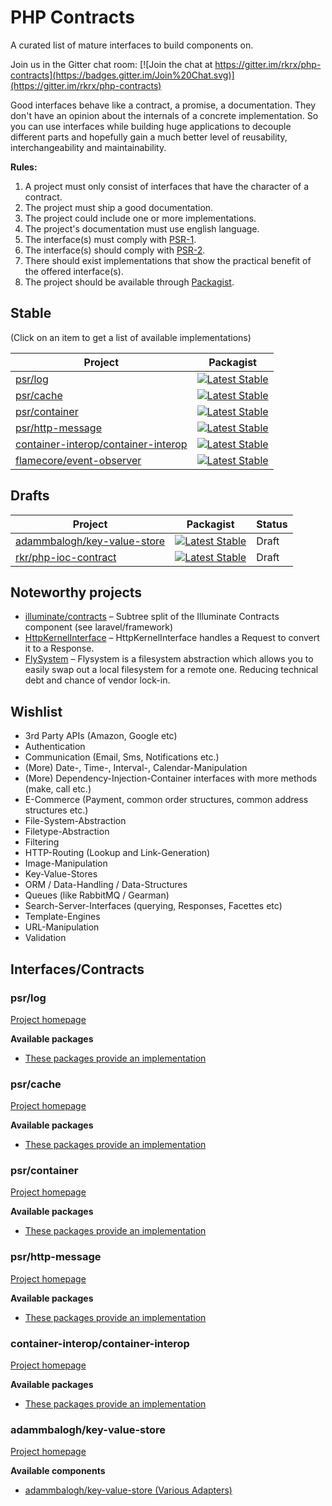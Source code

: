 PHP Contracts
=============

A curated list of mature interfaces to build components on.

Join us in the Gitter chat room: [![Join the chat at https://gitter.im/rkrx/php-contracts](https://badges.gitter.im/Join%20Chat.svg)](https://gitter.im/rkrx/php-contracts)

Good interfaces behave like a contract, a promise, a documentation. They don't have an opinion about the internals of a concrete implementation.
So you can use interfaces while building huge applications to decouple different parts and hopefully gain a much better level of reusability,
interchangeability and maintainability.

**Rules:**

1. A project must only consist of interfaces that have the character of a contract.
2. The project must ship a good documentation.
3. The project could include one or more implementations.
4. The project's documentation must use english language.
5. The interface(s) must comply with [PSR-1](http://www.php-fig.org/psr/psr-1/).
6. The interface(s) should comply with [PSR-2](http://www.php-fig.org/psr/psr-2/).
7. There should exist implementations that show the practical benefit of the offered interface(s).
8. The project should be available through [Packagist](https://packagist.org/).


## Stable

(Click on an item to get a list of available implementations)

| Project | Packagist |
|---------|-----------|
| [psr/log](#psrlog) | [![Latest Stable](http://img.shields.io/packagist/v/psr/log.svg)](https://packagist.org/packages/psr/log) |
| [psr/cache](#psrcache) | [![Latest Stable](http://img.shields.io/packagist/v/psr/cache.svg)](https://packagist.org/packages/psr/cache) |
| [psr/container](#psrcontainer) | [![Latest Stable](http://img.shields.io/packagist/v/psr/container.svg)](https://packagist.org/packages/psr/container) |
| [psr/http-message](#psrhttp-message) | [![Latest Stable](http://img.shields.io/packagist/v/psr/http-message.svg)](https://packagist.org/packages/psr/http-message) |
| [container-interop/container-interop](#container-interopcontainer-interop) | [![Latest Stable](http://img.shields.io/packagist/v/container-interop/container-interop.svg)](https://packagist.org/packages/container-interop/container-interop) |
| [flamecore/event-observer](https://github.com/FlameCore/EventObserver) | [![Latest Stable](http://img.shields.io/packagist/v/flamecore/event-observer.svg)](https://packagist.org/packages/flamecore/event-observer) |

## Drafts

| Project | Packagist | Status |
|---------|-----------|--------|
| [adammbalogh/key-value-store](#adammbaloghkey-value-store) | [![Latest Stable](http://img.shields.io/packagist/v/adammbalogh/key-value-store.svg)](https://packagist.org/packages/adammbalogh/key-value-store) | Draft |
| [rkr/php-ioc-contract](https://packagist.org/packages/rkr/php-ioc-contract) | [![Latest Stable](http://img.shields.io/packagist/v/rkr/php-di-ioc-adapter.svg)](https://packagist.org/packages/rkr/php-di-ioc-adapter) | Draft |


## Noteworthy projects

* [illuminate/contracts](https://github.com/illuminate/contracts) – Subtree split of the Illuminate Contracts component (see laravel/framework)
* [HttpKernelInterface](https://github.com/symfony/symfony/blob/master/src/Symfony/Component/HttpKernel/HttpKernelInterface.php) – HttpKernelInterface handles a Request to convert it to a Response.
* [FlySystem](http://flysystem.thephpleague.com) – Flysystem is a filesystem abstraction which allows you to easily swap out a local filesystem for a remote one. Reducing technical debt and chance of vendor lock-in. 

## Wishlist

* 3rd Party APIs (Amazon, Google etc)
* Authentication
* Communication (Email, Sms, Notifications etc.)
* (More) Date-, Time-, Interval-, Calendar-Manipulation
* (More) Dependency-Injection-Container interfaces with more methods (make, call etc.)
* E-Commerce (Payment, common order structures, common address structures etc.)
* File-System-Abstraction
* Filetype-Abstraction
* Filtering
* HTTP-Routing (Lookup and Link-Generation)
* Image-Manipulation
* Key-Value-Stores
* ORM / Data-Handling / Data-Structures
* Queues (like RabbitMQ / Gearman)
* Search-Server-Interfaces (querying, Responses, Facettes etc)
* Template-Engines
* URL-Manipulation
* Validation


## Interfaces/Contracts

### psr/log

[Project homepage](https://github.com/php-fig/log)

**Available packages**

* [These packages provide an implementation](https://packagist.org/providers/psr/log-implementation)

### psr/cache

[Project homepage](https://github.com/php-fig/cache)

**Available packages**

* [These packages provide an implementation](https://packagist.org/providers/psr/cache-implementation)

### psr/container

[Project homepage](https://github.com/php-fig/container)

**Available packages**

* [These packages provide an implementation](https://packagist.org/providers/psr/container-implementation)

### psr/http-message

[Project homepage](https://github.com/php-fig/http-message)

**Available packages**

* [These packages provide an implementation](https://packagist.org/providers/psr/http-message-implementation)

### container-interop/container-interop

[Project homepage](https://github.com/container-interop/container-interop)

**Available packages**

* [These packages provide an implementation](https://packagist.org/providers/container-interop/container-interop-implementation)

### adammbalogh/key-value-store

[Project homepage](https://github.com/adammbalogh/key-value-store)

**Available components**

* [adammbalogh/key-value-store (Various Adapters)](https://github.com/adammbalogh/key-value-store#adapters)
